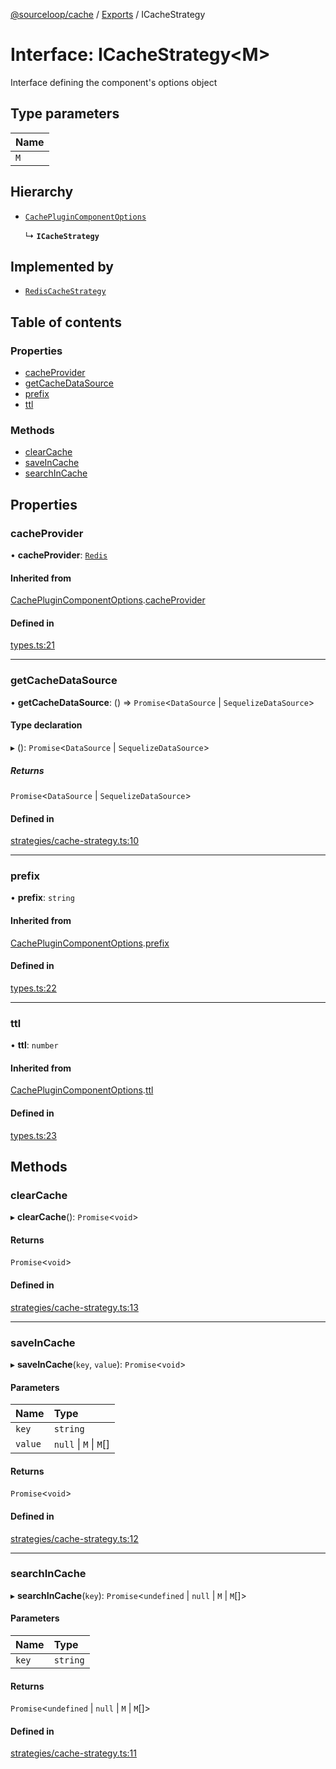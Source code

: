 [@sourceloop/cache](../README.md) / [Exports](../modules.md) / ICacheStrategy

# Interface: ICacheStrategy<M\>

Interface defining the component's options object

## Type parameters

| Name |
| :------ |
| `M` |

## Hierarchy

- [`CachePluginComponentOptions`](CachePluginComponentOptions.md)

  ↳ **`ICacheStrategy`**

## Implemented by

- [`RedisCacheStrategy`](../classes/RedisCacheStrategy.md)

## Table of contents

### Properties

- [cacheProvider](ICacheStrategy.md#cacheprovider)
- [getCacheDataSource](ICacheStrategy.md#getcachedatasource)
- [prefix](ICacheStrategy.md#prefix)
- [ttl](ICacheStrategy.md#ttl)

### Methods

- [clearCache](ICacheStrategy.md#clearcache)
- [saveInCache](ICacheStrategy.md#saveincache)
- [searchInCache](ICacheStrategy.md#searchincache)

## Properties

### cacheProvider

• **cacheProvider**: [`Redis`](../enums/CacheStrategyTypes.md#redis)

#### Inherited from

[CachePluginComponentOptions](CachePluginComponentOptions.md).[cacheProvider](CachePluginComponentOptions.md#cacheprovider)

#### Defined in

[types.ts:21](https://github.com/sourcefuse/loopback4-microservice-catalog/blob/53060ad88/packages/cache/src/types.ts#L21)

___

### getCacheDataSource

• **getCacheDataSource**: () => `Promise`<`DataSource` \| `SequelizeDataSource`\>

#### Type declaration

▸ (): `Promise`<`DataSource` \| `SequelizeDataSource`\>

##### Returns

`Promise`<`DataSource` \| `SequelizeDataSource`\>

#### Defined in

[strategies/cache-strategy.ts:10](https://github.com/sourcefuse/loopback4-microservice-catalog/blob/53060ad88/packages/cache/src/strategies/cache-strategy.ts#L10)

___

### prefix

• **prefix**: `string`

#### Inherited from

[CachePluginComponentOptions](CachePluginComponentOptions.md).[prefix](CachePluginComponentOptions.md#prefix)

#### Defined in

[types.ts:22](https://github.com/sourcefuse/loopback4-microservice-catalog/blob/53060ad88/packages/cache/src/types.ts#L22)

___

### ttl

• **ttl**: `number`

#### Inherited from

[CachePluginComponentOptions](CachePluginComponentOptions.md).[ttl](CachePluginComponentOptions.md#ttl)

#### Defined in

[types.ts:23](https://github.com/sourcefuse/loopback4-microservice-catalog/blob/53060ad88/packages/cache/src/types.ts#L23)

## Methods

### clearCache

▸ **clearCache**(): `Promise`<`void`\>

#### Returns

`Promise`<`void`\>

#### Defined in

[strategies/cache-strategy.ts:13](https://github.com/sourcefuse/loopback4-microservice-catalog/blob/53060ad88/packages/cache/src/strategies/cache-strategy.ts#L13)

___

### saveInCache

▸ **saveInCache**(`key`, `value`): `Promise`<`void`\>

#### Parameters

| Name | Type |
| :------ | :------ |
| `key` | `string` |
| `value` | ``null`` \| `M` \| `M`[] |

#### Returns

`Promise`<`void`\>

#### Defined in

[strategies/cache-strategy.ts:12](https://github.com/sourcefuse/loopback4-microservice-catalog/blob/53060ad88/packages/cache/src/strategies/cache-strategy.ts#L12)

___

### searchInCache

▸ **searchInCache**(`key`): `Promise`<`undefined` \| ``null`` \| `M` \| `M`[]\>

#### Parameters

| Name | Type |
| :------ | :------ |
| `key` | `string` |

#### Returns

`Promise`<`undefined` \| ``null`` \| `M` \| `M`[]\>

#### Defined in

[strategies/cache-strategy.ts:11](https://github.com/sourcefuse/loopback4-microservice-catalog/blob/53060ad88/packages/cache/src/strategies/cache-strategy.ts#L11)

